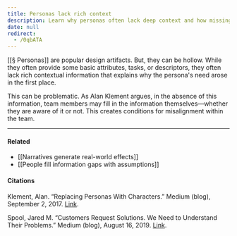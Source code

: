 ```yaml
---
title: Personas lack rich context
description: Learn why personas often lack deep context and how missing background can lead teams to make incorrect assumptions, causing misalignment in design and product development.
date: null
redirect:
  - /0qbATA
---
```


[[§ Personas]] are popular design artifacts. But, they can be hollow. While they often provide some basic attributes, tasks, or descriptors, they often lack rich contextual information that explains why the persona's need arose in the first place.

This can be problematic. As Alan Klement argues, in the absence of this information, team members may fill in the information themselves—whether they are aware of it or not. This creates conditions for misalignment within the team.

---

#### Related

- [[Narratives generate real-world effects]]
- [[People fill information gaps with assumptions]]

#### Citations

Klement, Alan. “Replacing Personas With Characters.” Medium (blog), September 2, 2017. [Link](https://medium.com/down-the-rabbit-hole/replacing-personas-with-characters-aa72d3cf6c69).

Spool, Jared M. “Customers Request Solutions. We Need to Understand Their Problems.” Medium (blog), August 16, 2019. [Link](https://medium.com/@jmspool/customers-request-solutions-we-need-to-understand-their-problems-41db3b5c6d4d).
